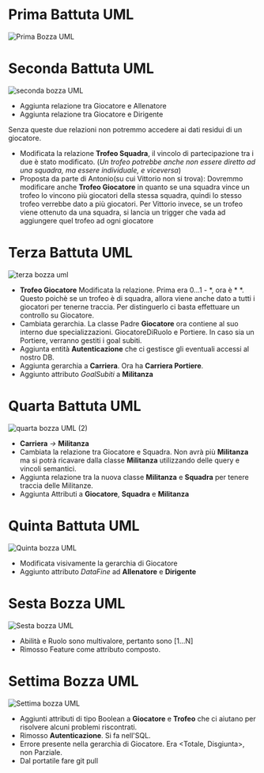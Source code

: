 # Prima Battuta UML
![Prima Bozza UML](https://github.com/Kirby191/Progetto-BD-OO/assets/19607112/0e6fb168-3838-4e57-ac6d-e22a9fd6d436)

# Seconda Battuta UML
![seconda bozza UML](https://github.com/Kirby191/Progetto-BD-OO/assets/19607112/b9e1a54c-b6f5-4ab5-8a02-d26acd136b76)
+ Aggiunta relazione tra Giocatore e Allenatore
+ Aggiunta relazione tra Giocatore e Dirigente


Senza queste due relazioni non potremmo accedere ai dati residui di un giocatore.


+ Modificata la relazione __Trofeo Squadra__, il vincolo di partecipazione tra i due è stato modificato. (_Un trofeo potrebbe anche non essere diretto ad una squadra, ma essere individuale, e viceversa_)
+ Proposta da parte di Antonio(su cui Vittorio non si trova): Dovremmo modificare anche __Trofeo Giocatore__ in quanto se una squadra vince un trofeo lo vincono più giocatori della stessa squadra, quindi lo stesso trofeo verrebbe dato a più giocatori.
Per Vittorio invece, se un trofeo viene ottenuto da una squadra, si lancia un trigger che vada ad aggiungere quel trofeo ad ogni giocatore 


# Terza Battuta UML
![terza bozza uml](https://github.com/Kirby191/Progetto-BD-OO/assets/19607112/36870db6-113a-4230-b7bd-1c5d04c43c2d)

+ __Trofeo Giocatore__ Modificata la relazione. Prima era 0...1 - *, ora è * *. Questo poichè se un trofeo è di squadra, allora viene anche dato a tutti i giocatori per tenerne traccia. Per distinguerlo ci basta effettuare un controllo su Giocatore.
+ Cambiata gerarchia. La classe Padre __Giocatore__ ora contiene al suo interno due specializzazioni. GiocatoreDiRuolo e Portiere. In caso sia un Portiere, verranno gestiti i goal subiti.
+ Aggiunta entità __Autenticazione__ che ci gestisce gli eventuali accessi al nostro DB.
+ Aggiunta gerarchia a __Carriera__. Ora ha __Carriera Portiere__.
+ Aggiunto attributo _GoalSubiti_ a __Militanza__


# Quarta Battuta UML
![quarta bozza UML (2)](https://github.com/Kirby191/Progetto-BD-OO/assets/19607112/a457d171-3c1d-4cd0-a794-f6f81699b5ef)

+ __Carriera__ _->_ __Militanza__
+ Cambiata la relazione tra Giocatore e Squadra. Non avrà più __Militanza__ ma si potrà ricavare dalla classe __Militanza__ utilizzando delle query e vincoli semantici.
+ Aggiunta relazione tra la nuova classe __Militanza__ e __Squadra__ per tenere traccia delle Militanze. 
+ Aggiunta Attributi a __Giocatore__, __Squadra__ e __Militanza__

# Quinta Battuta UML
![Quinta bozza UML](https://github.com/Kirby191/Progetto-BD-OO/assets/19607112/7987d76a-84ec-4175-9819-f00baad774d1)

+ Modificata visivamente la gerarchia di Giocatore
+ Aggiunto attributo _DataFine_ ad __Allenatore__ e __Dirigente__

# Sesta Bozza UML
![Sesta bozza UML](https://github.com/Kirby191/Progetto-BD-OO/assets/19607112/721a56ff-0092-4150-88f0-970b4ebf286a)



+ Abilità e Ruolo sono multivalore, pertanto sono [1...N]
+ Rimosso Feature come attributo composto.

# Settima Bozza UML
![Settima bozza UML](https://github.com/Kirby191/Progetto-BD-OO/assets/19607112/de791097-17b0-4491-ac0f-5cb66817d9f1)



+ Aggiunti attributi di tipo Boolean a __Giocatore__ e __Trofeo__ che ci aiutano per risolvere alcuni problemi riscontrati.
+ Rimosso __Autenticazione__. Si fa nell'SQL.
+ Errore presente nella gerarchia di Giocatore. Era <Totale, Disgiunta>, non Parziale.
+ Dal portatile fare git pull
